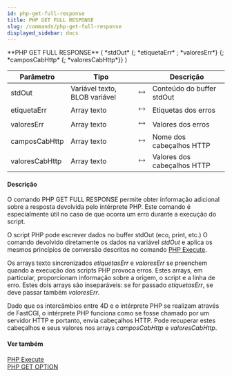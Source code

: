 ```yaml
---
id: php-get-full-response
title: PHP GET FULL RESPONSE
slug: /commands/php-get-full-response
displayed_sidebar: docs
---
```


<!--REF #_command_.PHP GET FULL RESPONSE.Syntax-->**PHP GET FULL RESPONSE** ( *stdOut* {; *etiquetaErr* ; *valoresErr*} {; *camposCabHttp* {; *valoresCabHttp*}} )<!-- END REF-->
<!--REF #_command_.PHP GET FULL RESPONSE.Params-->
| Parâmetro | Tipo |  | Descrição |
| --- | --- | --- | --- |
| stdOut | Variável texto, BLOB variável | &#x1F858; | Conteúdo do buffer stdOut |
| etiquetaErr | Array texto | &#x1F858; | Etiquetas dos erros |
| valoresErr | Array texto | &#x1F858; | Valores dos erros |
| camposCabHttp | Array texto | &#x1F858; | Nome dos cabeçalhos HTTP |
| valoresCabHttp | Array texto | &#x1F858; | Valores dos cabeçalhos HTTP |

<!-- END REF-->

#### Descrição 

<!--REF #_command_.PHP GET FULL RESPONSE.Summary-->O comando PHP GET FULL RESPONSE permite obter informação adicional sobre a resposta devolvida pelo intérprete PHP.<!-- END REF--> Este comando é especialmente útil no caso de que ocorra um erro durante a execução do script.   
  
O script PHP pode escrever dados no buffer stdOut (eco, print, etc.) O comando devolvido diretamente os dados na variável *stdOut* e aplica os mesmos princípios de conversão descritos no comando [PHP Execute](php-execute.md "PHP Execute").  
  
Os arrays texto sincronizados *etiquetasErr* e *valoresErr* se preenchem quando a execução dos scripts PHP provoca erros. Estes arrays, em particular, proporcionam informação sobre a origem, o script e a línha de erro. Estes dois arrays são inseparáveis: se for passado *etiquetasErr*, se deve passar também *valoresErr*.   
  
Dado que os intercâmbios entre 4D e o intérprete PHP se realizam através de FastCGI, o intérprete PHP funciona como se fosse chamado por um servidor HTTP e portanto, envia cabeçalhos HTTP. Pode recuperar estes cabeçalhos e seus valores nos arrays *camposCabHttp* e *valoresCabHttp*.

#### Ver também 

[PHP Execute](php-execute.md)  
[PHP GET OPTION](php-get-option.md)  